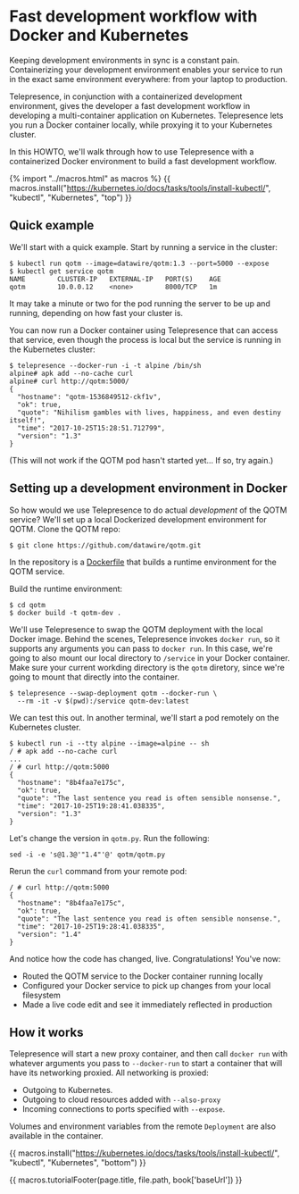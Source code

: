 # Fast development workflow with Docker and Kubernetes

Keeping development environments in sync is a constant pain. Containerizing your development environment enables your service to run in the exact same environment everywhere: from your laptop to production.

Telepresence, in conjunction with a containerized development environment, gives the developer a fast development workflow in developing a multi-container application on Kubernetes.  Telepresence lets you run a Docker container locally, while proxying it to your Kubernetes cluster.

In this HOWTO, we'll walk through how to use Telepresence with a containerized Docker environment to build a fast development workflow.

{% import "../macros.html" as macros %}
{{ macros.install("https://kubernetes.io/docs/tasks/tools/install-kubectl/", "kubectl", "Kubernetes", "top") }}

## Quick example

We'll start with a quick example. Start by running a service in the cluster:

```console
$ kubectl run qotm --image=datawire/qotm:1.3 --port=5000 --expose
$ kubectl get service qotm
NAME        CLUSTER-IP   EXTERNAL-IP   PORT(S)    AGE
qotm        10.0.0.12    <none>        8000/TCP   1m
```

It may take a minute or two for the pod running the server to be up and running, depending on how fast your cluster is.

You can now run a Docker container using Telepresence that can access that service, even though the process is local but the service is running in the Kubernetes cluster:

```console
$ telepresence --docker-run -i -t alpine /bin/sh
alpine# apk add --no-cache curl
alpine# curl http://qotm:5000/
{
  "hostname": "qotm-1536849512-ckf1v",
  "ok": true,
  "quote": "Nihilism gambles with lives, happiness, and even destiny itself!",
  "time": "2017-10-25T15:28:51.712799",
  "version": "1.3"
}
```

(This will not work if the QOTM pod hasn't started yet... If so, try again.)

## Setting up a development environment in Docker

So how would we use Telepresence to do actual *development* of the QOTM service? We'll set up a local Dockerized development environment for QOTM. Clone the QOTM repo:

```
$ git clone https://github.com/datawire/qotm.git
```

In the repository is a [Dockerfile](https://github.com/datawire/qotm/blob/master/Dockerfile) that builds a runtime environment for the QOTM service.

Build the runtime environment:

```
$ cd qotm
$ docker build -t qotm-dev .
```

We'll use Telepresence to swap the QOTM deployment with the local Docker image. Behind the scenes, Telepresence invokes `docker run`, so it supports any arguments you can pass to `docker run`. In this case, we're going to also mount our local directory to `/service` in your Docker container. Make sure your current workding directory is the `qotm` diretory, since we're going to mount that directly into the container.

```
$ telepresence --swap-deployment qotm --docker-run \
  --rm -it -v $(pwd):/service qotm-dev:latest
```

We can test this out. In another terminal, we'll start a pod remotely on the Kubernetes cluster.

```
$ kubectl run -i --tty alpine --image=alpine -- sh
/ # apk add --no-cache curl
...
/ # curl http://qotm:5000
{
  "hostname": "8b4faa7e175c",
  "ok": true,
  "quote": "The last sentence you read is often sensible nonsense.",
  "time": "2017-10-25T19:28:41.038335",
  "version": "1.3"
}

```

Let's change the version in `qotm.py`. Run the following:

```
sed -i -e 's@1.3@'"1.4"'@' qotm/qotm.py
```

Rerun the `curl` command from your remote pod:

```
/ # curl http://qotm:5000
{
  "hostname": "8b4faa7e175c",
  "ok": true,
  "quote": "The last sentence you read is often sensible nonsense.",
  "time": "2017-10-25T19:28:41.038335",
  "version": "1.4"
}
```

And notice how the code has changed, live. Congratulations! You've now:

* Routed the QOTM service to the Docker container running locally
* Configured your Docker service to pick up changes from your local filesystem
* Made a live code edit and see it immediately reflected in production

## How it works

Telepresence will start a new proxy container, and then call `docker run` with whatever arguments you pass to `--docker-run` to start a container that will have its networking proxied. All networking is proxied:

* Outgoing to Kubernetes.
* Outgoing to cloud resources added with `--also-proxy`
* Incoming connections to ports specified with `--expose`.

Volumes and environment variables from the remote `Deployment` are also available in the container.

{{ macros.install("https://kubernetes.io/docs/tasks/tools/install-kubectl/", "kubectl", "Kubernetes", "bottom") }}

{{ macros.tutorialFooter(page.title, file.path, book['baseUrl']) }}
